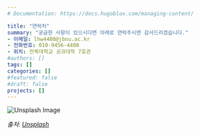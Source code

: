 ```yaml
---
# Documentation: https://docs.hugoblox.com/managing-content/

title: "연락처"
summary: "궁금한 사항이 있으시다면 아래로 연락주시면 감사드리겠습니다."
- 이메일: lhw4408@jbnu.ac.kr
- 전화번호: 010-9456-4408
- 위치: 전북대학교 공과대학 7호관
#authors: []
tags: []
categories: []
#featured: false
#draft: false
projects: []
---
```



![Unsplash Image](https://images.unsplash.com/photo-1546641082-cc6e696dacdb?q=80&w=2850&auto=format&fit=crop&ixlib=rb-4.0.3&ixid=M3wxMjA3fDB8MHxwaG90by1wYWdlfHx8fGVufDB8fHx8fA%3D%3D)

*출처: [Unsplash](https://images.unsplash.com/photo-1546641082-cc6e696dacdb?q=80&w=2850&auto=format&fit=crop&ixlib=rb-4.0.3&ixid=M3wxMjA3fDB8MHxwaG90by1wYWdlfHx8fGVufDB8fHx8fA%3D%3D)*

